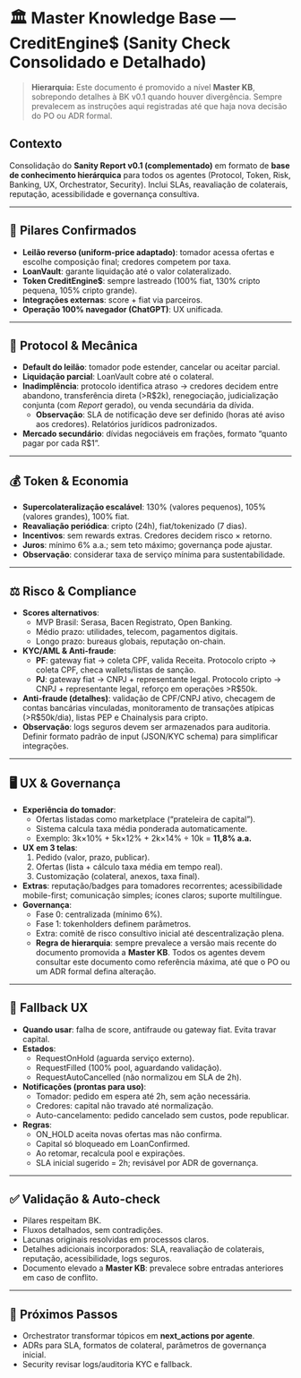 # 🏛️ Master Knowledge Base — CreditEngine$ (Sanity Check Consolidado e Detalhado)

> **Hierarquia:** Este documento é promovido a nível **Master KB**, sobrepondo detalhes à BK v0.1 quando houver divergência. Sempre prevalecem as instruções aqui registradas até que haja nova decisão do PO ou ADR formal.

## Contexto
Consolidação do **Sanity Report v0.1 (complementado)** em formato de **base de conhecimento hierárquica** para todos os agentes (Protocol, Token, Risk, Banking, UX, Orchestrator, Security). Inclui SLAs, reavaliação de colaterais, reputação, acessibilidade e governança consultiva. 

---

## 📌 Pilares Confirmados
- **Leilão reverso (uniform-price adaptado)**: tomador acessa ofertas e escolhe composição final; credores competem por taxa.  
- **LoanVault**: garante liquidação até o valor colateralizado.  
- **Token CreditEngine$**: sempre lastreado (100% fiat, 130% cripto pequena, 105% cripto grande).  
- **Integrações externas**: score + fiat via parceiros.  
- **Operação 100% navegador (ChatGPT)**: UX unificada.  

---

## 🔧 Protocol & Mecânica
- **Default do leilão**: tomador pode estender, cancelar ou aceitar parcial.  
- **Liquidação parcial**: LoanVault cobre até o colateral.  
- **Inadimplência**: protocolo identifica atraso → credores decidem entre abandono, transferência direta (>R$2k), renegociação, judicialização conjunta (com *Report* gerado), ou venda secundária da dívida.  
  - **Observação**: SLA de notificação deve ser definido (horas até aviso aos credores). Relatórios jurídicos padronizados.  
- **Mercado secundário**: dívidas negociáveis em frações, formato “quanto pagar por cada R$1”.  

---

## 💰 Token & Economia
- **Supercolateralização escalável**: 130% (valores pequenos), 105% (valores grandes), 100% fiat.  
- **Reavaliação periódica**: cripto (24h), fiat/tokenizado (7 dias).  
- **Incentivos**: sem rewards extras. Credores decidem risco × retorno.  
- **Juros**: mínimo 6% a.a.; sem teto máximo; governança pode ajustar.  
- **Observação**: considerar taxa de serviço mínima para sustentabilidade.  

---

## ⚖️ Risco & Compliance
- **Scores alternativos**:  
  - MVP Brasil: Serasa, Bacen Registrato, Open Banking.  
  - Médio prazo: utilidades, telecom, pagamentos digitais.  
  - Longo prazo: bureaus globais, reputação on-chain.  
- **KYC/AML & Anti-fraude**:
  - **PF**: gateway fiat → coleta CPF, valida Receita. Protocolo cripto → coleta CPF, checa wallets/listas de sanção.  
  - **PJ**: gateway fiat → CNPJ + representante legal. Protocolo cripto → CNPJ + representante legal, reforço em operações >R$50k.  
- **Anti-fraude (detalhes)**: validação de CPF/CNPJ ativo, checagem de contas bancárias vinculadas, monitoramento de transações atípicas (>R$50k/dia), listas PEP e Chainalysis para cripto.  
- **Observação**: logs seguros devem ser armazenados para auditoria. Definir formato padrão de input (JSON/KYC schema) para simplificar integrações.  

---

## 🖥️ UX & Governança
- **Experiência do tomador**:
  - Ofertas listadas como marketplace (“prateleira de capital”).  
  - Sistema calcula taxa média ponderada automaticamente.  
  - Exemplo: 3k×10% + 5k×12% + 2k×14% ÷ 10k = **11,8% a.a.**  
- **UX em 3 telas**:  
  1. Pedido (valor, prazo, publicar).  
  2. Ofertas (lista + cálculo taxa média em tempo real).  
  3. Customização (colateral, anexos, taxa final).  
- **Extras**: reputação/badges para tomadores recorrentes; acessibilidade mobile-first; comunicação simples; ícones claros; suporte multilíngue.  
- **Governança**:
  - Fase 0: centralizada (mínimo 6%).  
  - Fase 1: tokenholders definem parâmetros.  
  - Extra: comitê de risco consultivo inicial até descentralização plena.  
  - **Regra de hierarquia**: sempre prevalece a versão mais recente do documento promovida a **Master KB**. Todos os agentes devem consultar este documento como referência máxima, até que o PO ou um ADR formal defina alteração.  

---

## 🔄 Fallback UX
- **Quando usar**: falha de score, antifraude ou gateway fiat. Evita travar capital.  
- **Estados**:  
  - RequestOnHold (aguarda serviço externo).  
  - RequestFilled (100% pool, aguardando validação).  
  - RequestAutoCancelled (não normalizou em SLA de 2h).  
- **Notificações (prontas para uso)**:  
  - Tomador: pedido em espera até 2h, sem ação necessária.  
  - Credores: capital não travado até normalização.  
  - Auto-cancelamento: pedido cancelado sem custos, pode republicar.  
- **Regras**:  
  - ON_HOLD aceita novas ofertas mas não confirma.  
  - Capital só bloqueado em LoanConfirmed.  
  - Ao retomar, recalcula pool e expirações.  
  - SLA inicial sugerido = 2h; revisável por ADR de governança.  

---

## ✅ Validação & Auto-check
- Pilares respeitam BK.  
- Fluxos detalhados, sem contradições.  
- Lacunas originais resolvidas em processos claros.  
- Detalhes adicionais incorporados: SLA, reavaliação de colaterais, reputação, acessibilidade, logs seguros.  
- Documento elevado a **Master KB**: prevalece sobre entradas anteriores em caso de conflito.  

---

## 📌 Próximos Passos
- Orchestrator transformar tópicos em **next_actions por agente**.  
- ADRs para SLA, formatos de colateral, parâmetros de governança inicial.  
- Security revisar logs/auditoria KYC e fallback.  

